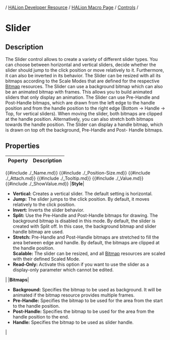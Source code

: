 / [HALion Developer Resource](../../HALion-Developer-Resource.md) / [HALion Macro Page](./HALion-Macro-Page.md) / [Controls](./Controls.md) /

# Slider

## Description

The Slider control allows to create a variety of different slider types. You can choose between horizontal and vertical sliders, decide whether the slider should jump to the click position or move relatively to it. Furthermore, it can also be inverted in its behavior. The Slider can be resized with all its bitmaps according to the Scale Modes that are defined for the respective [Bitmap](./Bitmap.md) resources. The Slider can use a background bitmap which can also be an animated bitmap with frames. This allows you to build animated sliders that only display an animation. The Slider can use Pre-Handle and Post-Handle bitmaps, which are drawn from the left edge to the handle position and from the handle position to the right edge (Bottom -> Handle -> Top, for vertical sliders). When moving the slider, both bitmaps are clipped at the handle position. Alternatively, you can also stretch both bitmaps towards the handle position. The Slider can display a handle bitmap, which is drawn on top oft the background, Pre-Handle and Post- Handle bitmaps.

## Properties

|Poperty|Description|
|:-|:-|
{{#include ./_Name.md}}
{{#include ./_Position-Size.md}}
{{#include ./_Attach.md}}
{{#include ./_Tooltip.md}}
{{#include ./_Value.md}}
{{#include ./_ShowValue.md}}
|**Style**|<ul><li>**Vertical:** Creates a vertical slider. The default setting is horizontal.</li><li>**Jump:** The slider jumps to the click position. By default, it moves relatively to the click position.</li><li>**Invert:** Inverts the slider behavior.</li><li>**Split:** Use the Pre-Handle and Post-Handle bitmaps for drawing. The background bitmap is disabled in this mode. By default, the slider is created with Split off. In this case, the background bitmap and slider handle bitmap are used.</li><li>**Stretch:** Pre-Handle and Post-Handle bitmaps are stretched to fill the area between edge and handle. By default, the bitmaps are clipped at the handle position.</li>**Scalable:** The slider can be resized, and all [Bitmap](./Bitmap.md) resources are scaled with their defined Scaled Mode.</li><li>**Read-Only:** Activate this option if you want to use the slider as a display-only parameter which cannot be edited.</li></ul>|
|**Bitmaps**|<ul><li>**Background:** Specifies the  bitmap to be used as background. It will be animated if the bitmap resource provides multiple frames.</li><li>**Pre-Handle:** Specifies the bitmap to be used for the area from the start to the handle position.</li><li>**Post-Handle:** Specifies the bitmap to be used for the area from the handle position to the end.</li><li>**Handle:** Specifies the bitmap to be used as slider handle.</li></ul>|
